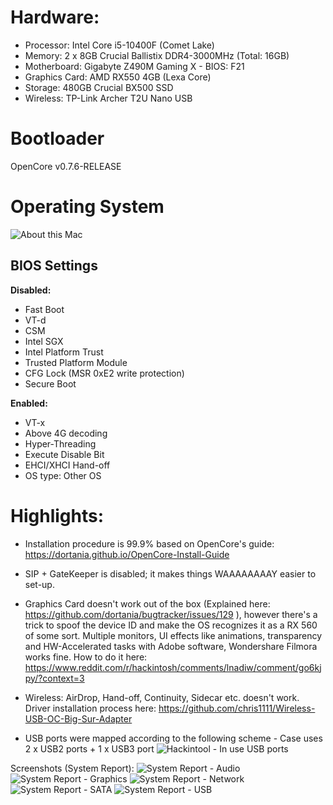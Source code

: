 # Hardware:

- Processor: Intel Core i5-10400F (Comet Lake)
- Memory: 2 x 8GB Crucial Ballistix DDR4-3000MHz (Total: 16GB)
- Motherboard: Gigabyte Z490M Gaming X - BIOS: F21
- Graphics Card: AMD RX550 4GB (Lexa Core)
- Storage: 480GB Crucial BX500 SSD
- Wireless: TP-Link Archer T2U Nano USB

# Bootloader
OpenCore v0.7.6-RELEASE

# Operating System
![About this Mac](https://user-images.githubusercontent.com/16519758/147834797-bb6af13f-86ef-43db-ae98-4ab4905886d7.png)

## BIOS Settings

**Disabled:**

- Fast Boot
- VT-d
- CSM
- Intel SGX
- Intel Platform Trust
- Trusted Platform Module
- CFG Lock (MSR 0xE2 write protection)
- Secure Boot

**Enabled:**

- VT-x
- Above 4G decoding
- Hyper-Threading
- Execute Disable Bit
- EHCI/XHCI Hand-off
- OS type: Other OS


# Highlights:
- Installation procedure is 99.9% based on OpenCore's guide: https://dortania.github.io/OpenCore-Install-Guide

- SIP + GateKeeper is disabled; it makes things WAAAAAAAAY easier to set-up.

- Graphics Card doesn't work out of the box (Explained here: https://github.com/dortania/bugtracker/issues/129 ), however there's a trick to spoof the device ID and make the OS recognizes it as a RX 560 of some sort. Multiple monitors, UI effects like animations, transparency and HW-Accelerated tasks with Adobe software, Wondershare Filmora works fine. How to do it here: https://www.reddit.com/r/hackintosh/comments/lnadiw/comment/go6kjpy/?context=3

- Wireless: AirDrop, Hand-off, Continuity, Sidecar etc. doesn't work.
Driver installation process here: https://github.com/chris1111/Wireless-USB-OC-Big-Sur-Adapter

- USB ports were mapped according to the following scheme - Case uses 2 x USB2 ports + 1 x USB3 port
![Hackintool - In use USB ports](https://user-images.githubusercontent.com/16519758/147834787-36f4ea91-6be3-42a9-be1f-b6c46a84a3b7.png)


Screenshots (System Report):
![System Report - Audio](https://user-images.githubusercontent.com/16519758/147834807-73a1132f-9614-49b8-b88a-8165ea56c5ca.png)
![System Report - Graphics](https://user-images.githubusercontent.com/16519758/147834811-30d700f3-f34d-4ffb-8da6-b32a707b723d.png)
![System Report - Network](https://user-images.githubusercontent.com/16519758/147834812-795aa177-1103-4a17-9644-567c60ea9650.png)
![System Report - SATA](https://user-images.githubusercontent.com/16519758/147834996-70f5909a-79f9-4bc4-8fe6-f56f3dad6d74.png)
![System Report - USB](https://user-images.githubusercontent.com/16519758/147834814-7d14f790-f83e-48e3-aa68-1fd461c70caf.png)
